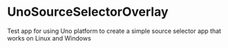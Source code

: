# UnoSourceSelectorOverlay
Test app for using Uno platform to create a simple source selector app that works on Linux and Windows
